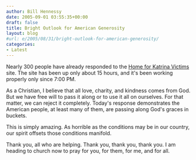 ```yaml
---
author: Bill Hennessy
date: 2005-09-01 03:55:35+00:00
draft: false
title: Bright Outlook for American Generosity
layout: blog
#url: e/2005/08/31/bright-outlook-for-american-generosity/
categories:
- Latest
---
```


Nearly 300 people have already responded to the [Home for Katrina Victims](https://katrinahomes.billhennessy.com) site.  The site has been up only about 15 hours, and it's been working properly only since 7:00 PM.

As a Christian, I believe that all love, charity, and kindness comes from God.  But we have free will to pass it along or to use it all on ourselves.  For that matter, we can reject it completely.  Today's response demonstrates the American people, at least many of them, are passing along God's graces in buckets.

This is simply amazing.  As horrible as the conditions may be in our country, our spirit offsets those conditions manifold.

Thank you, all who are helping.  Thank you, thank you, thank you.  I am heading to church now to pray for you, for them, for me, and for all.
